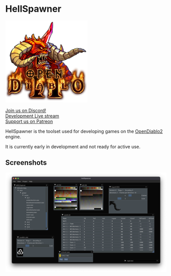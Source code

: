 # HellSpawner

![Logo](d2logo.png)

[Join us on Discord!](https://discord.gg/pRy8tdc)\
[Development Live stream](https://www.twitch.tv/essial/)\
[Support us on Patreon](https://www.patreon.com/bePatron?u=37261055)

HellSpawner is the toolset used for developing games on the [OpenDiablo2](https://github.com/OpenDiablo2/OpenDiablo2) engine. 

It is currently early in development and not ready for active use. 

## Screenshots
![Screenshot](screenshot1.png)
